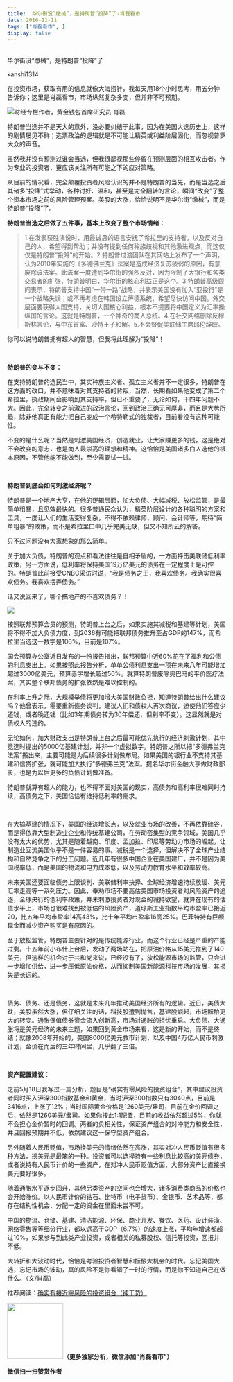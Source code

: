 ```yaml
---
title:  华尔街没“缴械”，是特朗普“投降”了-肖磊看市
date: 2016-11-11
tags: ["肖磊看市", ]
display: false
---
```



## 



华尔街没“缴械”，是特朗普“投降”了




kanshi1314




在投资市场，获取有用的信息就像大海捞针，我每天用18个小时思考，用五分钟告诉你；这里是肖磊看市，市场纵然复杂多变，但并非不可预期。


<img data-s="300,640" data-type="jpeg" src="http://mmbiz.qpic.cn/mmbiz_jpg/rIYcHn0KrPT4rZ8LDib467f4LWYibddWcTERnzBfOYpnYjM5yKnC79qW8HuFXL94XlcFw7qbd4VMQhibXibkvzCF6g/0?wx_fmt=jpeg" data-ratio="0.5398230088495575" data-w="565"/>财经专栏作者，黄金钱包首席研究员 肖磊&nbsp;



特朗普当选并不是天大的意外，没必要纠结于此事，因为在美国大选历史上，这样的剧情屡见不鲜；选票政治的逻辑就是不可能让精英或利益阶层固化，而忽视普罗大众的声音。



虽然我并没有预测过谁会当选，但我很鄙视那些停留在预测层面的相互攻击者。作为专业的投资者，更应该关注所有可能之下的应对策略。



从目前的情况看，完全颠覆投资者风险认识的并不是特朗普的当先，而是当选之后其诸多“投降”式举动，各种讨好、温和，甚至是完全翻转的言论，瞬间“改变”了整个资本市场之前的风险管理预案。美股的大涨，恰恰说明不是华尔街“缴械”，而是特朗普“投降”了。





**特朗普当选之后做了五件事，基本上改变了整个市场情绪：**



> 1.在发表获胜演说时，用最诚恳的语言安抚了希拉里的支持者，以及反对自己的人，希望得到帮助；并没有提到任何种族歧视和其他激进观点，而这仅仅是特朗普“投降”的开始。2.特朗普过渡团队在其网站上发布了一个声明，认为2010年实施的《多德佛兰克》法案是造成经济复苏疲弱的原因，有意废除该法案。此法案一度遭到华尔街的强烈反对，因为限制了大银行和各类交易者的扩张，特朗普明白，华尔街的核心利益正是这个。3.特朗普高级顾问表示，特朗普支持中国“一带一路”战略，并表示美国没有加入“亚投行”是一个战略失误；或不再考虑在韩国设立萨德系统，希望尽快访问中国。外交层面要获得大国支持，关切大国核心利益，根本不提要将中国定义为汇率操纵国的言论。这就是特朗普，一个神奇的商人总统。4.在社交网络删除反穆斯林言论，与中东首富、沙特王子和解。5.不会督促美联储主席耶伦辞职。



你可以说特朗普拥有超人的智慧，但我将此理解为“投降”！



&nbsp;

**特朗普的变与不变：**



在支持特朗普的选民当中，其实种族主义者、孤立主义者并不一定很多，特朗普在这方面的改口，并不意味着对其支持者的背叛，当然，长期看如果他变成了第二个希拉里，执政期间会影响到其支持率，但已不重要了，无论如何，干四年问题不大。因此，完全转变之前激进的政治言论，回到政治正确无可厚非，而且是大势所趋，除非他真正有能力把自己变成一个希特勒式的独裁者，目前看没有这种可能性。



不变的是什么呢？当然是刺激美国经济，创造就业，让大家赚更多的钱，这是绝对不会改变的意志，也是商人最崇高的理想和精神。这恰恰是美国诸多白人选他的根本原因，不管他能不能做到，至少需要试一试。



&nbsp;

**特朗普到底会如何刺激经济呢？**



特朗普是一个地产大亨，在他的逻辑层面，加大负债、大幅减税、放松监管，是最简单粗暴，且见效最快的。很多普通民众认为，精英阶层设计的各种聪明的方案和工具，一度让人们的生活变得复杂，不得不依赖律师、顾问、会计师等，期待“简单粗暴”的政策，而不是希拉里口中几乎完美无缺，但又不知所云的解答。



只不过问题没有大家想象的那么简单。



关于加大负债，特朗普的观点和看法往往是自相矛盾的，一方面抨击美联储低利率政策，另一方面说，低利率将保持美国19万亿美元的债务在一定程度上是可控的。特朗普此前接受CNBC采访时说，“我是债务之王，我喜欢债务。我确实很喜欢债务。我喜欢摆弄债务。”



话又说回来了，哪个搞地产的不喜欢债务？！



<img data-s="300,640" data-type="jpeg" src="http://mmbiz.qpic.cn/mmbiz_jpg/rIYcHn0KrPT4rZ8LDib467f4LWYibddWcTSashAA56mUCIBYAGUwXEFTfWnP4iciakwJBPETEyhRhdW8r9icasyZ71Q/0?wx_fmt=jpeg" data-ratio="0.75" data-w="480"/>

按照联邦预算会员的预测，特朗普上台之后，如果实施其减税和基建等计划，美国将不得不加大负债力度，到2036有可能把联邦债务推升至占GDP的147%，而希拉里当选这一数字是106%，目前是107%。



国会预算办公室近日发布的一份报告指出，联邦预算中近60%花在了福利和公债的利息支出上。如果按照此报告分析，单单公债利息支出一项在未来八年可能增加超过3000亿美元，预算赤字增长超过50%。就算特朗普废除奥巴马的平价医疗法案，其实整个联邦债务的扩张依然是难以控制的。



在利率上升之际，大规模举债将更加增大美国财政负担，知道特朗普给出什么建议吗？他曾表示，需要重新债务谈判，建议人们和债权人再次商议，迫使他们答应少还钱，或者晚还钱（比如3年期债务转为30年偿还，但利率不变）。这显然就是对债权人的违约。



无论如何，加大财政支出是特朗普上台之后最可能优先执行的经济刺激计划，其中竞选时提出的5000亿基建计划，并非一个虚拟数字。特朗普之所以把“多德弗兰克法案”搬出来，主要可能是为后续很多计划做布局。如果美国的银行业不支持其基建和信贷扩张，就可能加大执行“多德弗兰克”法案。提名华尔街金融大亨做财政部长，也是为以后更多的负债计划做准备。



特朗普就算有超人的能力，也不得不面对美国的现实，高债务和高利率很难同时持续，高债务之下，美国恰恰有维持低利率的需求。



&nbsp;

在大搞基建的情况下，美国的经济增长点，以及就业市场的改善，不再依靠硅谷，而是得依靠大型制造业企业和传统基建公司，在劳动密集型的竞争领域，美国几乎没有太大的优势，尤其是随着越南、印度、孟加拉、印尼等劳动力市场的崛起，让制造业回流美国似乎不是一件容易的事。减税是一个选择，但解决不了全球产业结构和自然竞争之下的分工问题。近几年有很多中国企业在美国建厂，并不是因为美国税率低，而是美国的物流和电力成本低，以及劳动力教育水平和效率较高。



未来美国还要面临债务上限谈判、美联储利率抉择、全球经济增速持续放缓、美元汇率走高等一系列压力。因此，奉劝市场不要高估美国市场投资者对风险资产的追逐，全球央行的低利率政策，并未刺激投资者对现金的减持欲望，就算在现有的估值水平上，市场也很难找到被低估的风险资产，道琼斯工业指数平均市盈率已接近20，比五年平均市盈率14高43%，比十年平均市盈率16高25%。巴菲特持有巨额现金而减少资产购买是有原因的。



至于放松监管，特朗普主要针对的是传统能源行业，而这个行业已经是严重的产能过剩。十五年前小布什上台后，发动了两场站在，把原油价格从15美元推到了140美元，但这样的机会对于共和党来说，已经没有了，放松能源市场的监管，只会进一步增加供给，进一步压低原油价格，从而抑制美国新能源科技市场的发展，其损失是长远的。

&nbsp;

债务、债务、还是债务，这就是未来几年推动美国经济所有的逻辑。近日，美债大跌，美股虽然大涨，但仔细关注的话，科技股遭到抛售，基建股崛起，市场酝酿更大的转变。通胀保值债券资金流入创新高，市场对通胀的担忧重启。大负债、大通胀将是美元经济的未来主题，如果回到黄金市场来看，这是新的开始，而不是终结；就像2008年开始的，美国8000亿美元救市计划，以及中国4万亿人民币刺激计划，金价在而后的三年时间里，几乎翻了三倍。



&nbsp;

**资产配置建议：**



之前5月18日我写过一篇分析，题目是“确实有零风险的投资组合”，其中建议投资者同时买入沪深300指数基金和黄金，当时沪深300指数只有3040点，目前是3416点，上涨了12%；当时国际黄金价格是1260美元/盎司，目前在金价回调之后，依然是1260美元/盎司。如果你按此1:1配置，目前的收益依然超过5%，你就不会担心金价暂时的回调。两者的负相关性，保证资产组合的对冲能力和安全性，并且回报预期并不低，依然建议这一保守型资产组合。



另外随着人民币贬值，市场换美元的情绪依然在高涨，其实对冲人民币贬值有很多种方法，换美元是最笨的一种。投资者可以选择持有一些利息比较高的美元债券，或者说持有人民币计价的一些资产，在对冲人民币贬值方面，大部分资产比直接换美元要好很多。



随着通胀水平逐步回升，其他另类资产的空间也会增大，诸多消费类商品的价格也会开始涨价。以人民币计价的钻石、比特币（电子货币）、金银币、艺术品等，都存在结构性机会，分配一定的资金在里面未尝不可。



中国的物流、仓储、基建、清洁能源、环保、商业开发、餐饮、医药、设计装潢、网络零售等等细分行业，都以远高于GDP（6.7%）的速度上涨，平均年增速都超过10%，如果参与到此类产业投资，或者相关的私募股权、信托等投资，回报并不低。





大转折和大波动时代，恰恰是考验投资者智慧和酝酿大机会的时代。忘记美国大选，忘记市场的波动，真的风险不是你看错了一时的行情，而是你不知道自己在做什么。（文/肖磊）



推荐阅读：[确实有接近零风险的投资组合（纯干货）](http://mp.weixin.qq.com/s?__biz=MjM5MDU4MjY2MA==&amp;mid=2652853992&amp;idx=1&amp;sn=b6282b98551f34887400b578a69e857e&amp;scene=21#wechat_redirect)



<img data-ratio="1" data-s="300,640" src="http://mmbiz.qpic.cn/mmbiz/rIYcHn0KrPQ4nqiakSpAnZPNSBYdTtpdCELmtbN8iasCKX0AXDKwVJIq1gWcaGVbdt83BgU9ibs9W4vKo34H3ZOBw/640?" data-type="png" data-w="129" style="color: rgb(62, 62, 62); font-family: 宋体; font-size: 16px; line-height: 25.6px; text-align: center; white-space: pre-wrap; box-sizing: border-box !important; word-wrap: break-word !important; visibility: visible !important; width: 129px !important; background-color: rgb(255, 255, 255);" width="129px">**（更多独家分析，微信添加“肖磊看市”）**




**微信扫一扫赞赏作者**